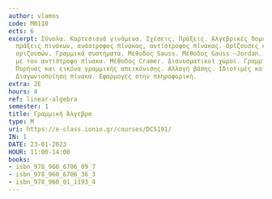 ```yaml
---
author: vlamos
code: ΜΘ110
ects: 6
excerpt: Σύνολα. Καρτεσιανά γινόμενα. Σχέσεις. Πράξεις. Αλγεβρικές δομές. Πίνακες,
  πράξεις πινάκων, ανάστροφος πίνακας, αντίστροφος πίνακας. Ορίζουσες και ιδιότητες
  οριζουσών. Γραμμικά συστήματα. Μέθοδος Gauss. Μέθοδος Gauss –Jordan. Λύση συστήματος
  με τον αντίστροφο πίνακα. Μέθοδος Cramer. Διανυσματικοί χώροι. Γραμμικές απεικονίσεις.
  Πυρήνας και εικόνα γραμμικής απεικόνισης. Αλλαγή βάσης. Ιδιοτιμές και ιδιοδιανύσματα.
  Διαγωνιοποίηση πίνακα. Εφαρμογές στην πληροφορική.
extra: 2Ε
hours: 4
ref: linear-algebra
semester: 1
title: Γραμμική Άλγεβρα
type: M
uri: https://e-class.ionio.gr/courses/DCS191/
IN: 1
DATE: 23-01-2023
HOUR: 11:00-14:00
books:
- isbn_978_960_6706_09_7
- isbn_978_960_6706_36_3
- isbn_978_960_01_1193_4
---
```

